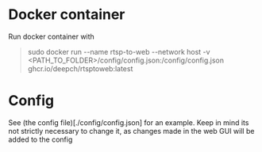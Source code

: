 # Docker container
Run docker container with
> sudo docker run --name rtsp-to-web --network host -v <PATH_TO_FOLDER>/config/config.json:/config/config.json ghcr.io/deepch/rtsptoweb:latest

# Config
See (the config file)[./config/config.json] for an example. Keep in mind its not strictly necessary to change it, as changes made 
in the web GUI will be added to the config